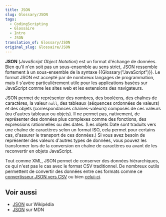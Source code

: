 ```yaml
---
title: JSON
slug: Glossary/JSON
tags:
  - CodingScripting
  - Glossaire
  - Intro
  - JSON
translation_of: Glossary/JSON
original_slug: Glossaire/JSON
---
```


**JSON** (_JavaScript Object Notation_) est un format d'échange de données. Bien qu'il n'en soit pas un sous-ensemble au sens strict, JSON ressemble fortement à un sous-ensemble de la syntaxe {{Glossary("JavaScript")}}. Le format JSON est accepté par de nombreux langages de programmation, mais il s'avère particulièrement utile pour les applications basées sur JavaScript comme les sites web et les extensions des navigateurs.

JSON permet de représenter des nombres, des booléens, des chaînes de caractères, la valeur `null`, des tableaux (séquences ordonnées de valeurs) et des objets (correspondances chaînes-valeurs) composés de ces valeurs (ou d'autres tableaux ou objets). Il ne permet pas, nativement, de représenter des données plus complexes comme des fonctions, des expressions rationnelles ou des dates. (Les objets Date sont traduits vers une chaîne de caractères selon un format ISO, cela permet pour certains cas, d'assurer le transport de ces données.) Si vous avez besoin de représenter des valeurs d'autres types de données, vous pouvez les transformer lors de la conversion en chaîne de caractères ou avant de les reconvertir en objets JavaScript.

Tout comme XML, JSON permet de conserver des données hiérarchiques, ce qui n'est pas le cas avec le format CSV traditionnel. De nombreux outils permettent de convertir des données entre ces formats comme ce [convertisseur JSON vers CSV](https://json-csv.com) ou bien [celui-ci](https://jsontoexcel.com/).

## Voir aussi

- [JSON](https://fr.wikipedia.org/wiki/JSON) sur Wikipédia
- [JSON](/fr/docs/Web/JavaScript/Reference/Global_Objects/JSON) sur MDN

